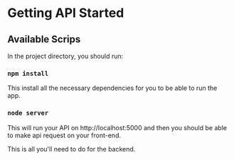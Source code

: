 # Getting API Started

## Available Scrips

In the project directory, you should run:

### `npm install`

This install all the necessary dependencies for you to be able to run the app.

### `node server`

This will run your API on http://localhost:5000 and then you should be able to make api request on your front-end.

This is all you'll need to do for the backend.